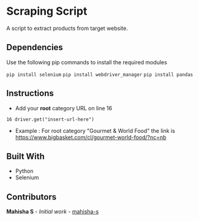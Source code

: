 # Scraping Script

A script to extract products from target website.

## Dependencies
Use the following pip commands to install the required modules

```pip install selenium```
```pip install webdriver_manager```
```pip install pandas```

## Instructions
- Add your **root** category URL on line 16

```16 driver.get("insert-url-here")```

- Example : For root category "Gourmet & World Food" the link is https://www.bigbasket.com/cl/gourmet-world-food/?nc=nb

## Built With

* Python
* Selenium

## Contributors

**Mahisha S** - *Initial work* - [mahisha-s](https://github.com/mahisha-s)